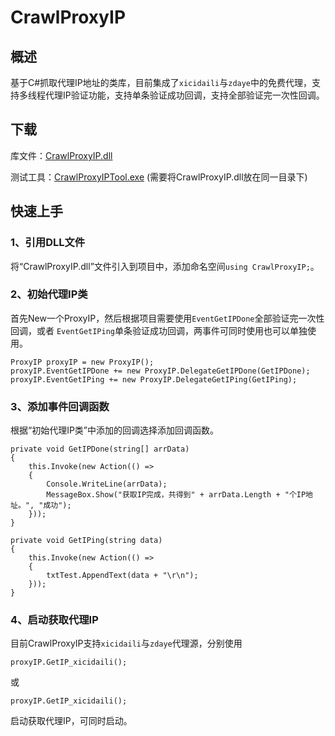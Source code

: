 # CrawlProxyIP

## 概述

基于C#抓取代理IP地址的类库，目前集成了`xicidaili`与`zdaye`中的免费代理，支持多线程代理IP验证功能，支持单条验证成功回调，支持全部验证完一次性回调。

## 下载

库文件：[CrawlProxyIP.dll](https://github.com/xiaoxinpro/CrawlProxyIP/raw/master/CrawlProxyIP/bin/Debug/CrawlProxyIP.dll)

测试工具：[CrawlProxyIPTool.exe](https://github.com/xiaoxinpro/CrawlProxyIP/raw/master/CrawlProxyIPTool/bin/Debug/CrawlProxyIPTool.exe) (需要将CrawlProxyIP.dll放在同一目录下)

## 快速上手

### 1、引用DLL文件

将“CrawlProxyIP.dll”文件引入到项目中，添加命名空间`using CrawlProxyIP;`。

### 2、初始代理IP类

首先New一个ProxyIP，然后根据项目需要使用`EventGetIPDone`全部验证完一次性回调，或者 `EventGetIPing`单条验证成功回调，两事件可同时使用也可以单独使用。

```
ProxyIP proxyIP = new ProxyIP();
proxyIP.EventGetIPDone += new ProxyIP.DelegateGetIPDone(GetIPDone);
proxyIP.EventGetIPing += new ProxyIP.DelegateGetIPing(GetIPing);
```

### 3、添加事件回调函数

根据“初始代理IP类”中添加的回调选择添加回调函数。

```
private void GetIPDone(string[] arrData)
{
    this.Invoke(new Action(() =>
    {
        Console.WriteLine(arrData);
        MessageBox.Show("获取IP完成，共得到" + arrData.Length + "个IP地址。", "成功");
    }));
}

private void GetIPing(string data)
{
    this.Invoke(new Action(() =>
    {
        txtTest.AppendText(data + "\r\n");
    }));
}
```

### 4、启动获取代理IP

目前CrawlProxyIP支持`xicidaili`与`zdaye`代理源，分别使用

```
proxyIP.GetIP_xicidaili();
```
或

```
proxyIP.GetIP_xicidaili();
```
启动获取代理IP，可同时启动。

